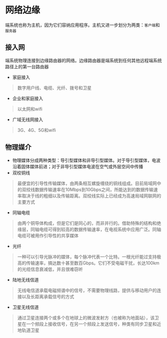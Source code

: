 # 网络边缘

端系统也称为主机，因为它们容纳应用程序。主机又进一步划分为两类：`客户端`和`服务器`

## 接入网

端系统物理连接到边缘路由器的网络。边缘路由器是端系统到任何其他远程端系统路径上的第一台路由器

- 家庭接入

> 数字用户线、电缆、光纤、拨号和卫星

- 企业和家庭接入

> 以太网和wifi

- 广域无线网接入

> 3G、4G、5G和wifi

## 物理媒介

- 物理媒体分成两种类型：导引型媒体和非导引型媒体。对于导引型媒体，电波沿着固体媒体前进；对于非导引型媒体电波在空气或外层空间中传播
- 双绞铜线

> 最便宜的引导性传输媒体，由两条相互螺旋缠绕的铜线组成。目前局域网中的双绞线数据传输速率在10Mbps到10Gbps之间，所能达到的数据传输速率取决于线的粗细以及传输距离。双绞线实际上已经成为高速局域网联网的主要方式

- 同轴电缆

> 由两个铜导体构成，但是它们是同心的，而非并行的。借助特殊的结构和绝缘层，同轴电缆可得到较高的数据传输速率，在电视系统中应用广泛。同轴电缆可被用作引导性的共享媒体

- 光纤

> 一种可以引导光脉冲的媒体，每个脉冲代表一个比特。一根光纤能过支持极高的传输速率，搞达数十甚至数百Gbps。它们不受电磁干扰，长达100km的光缆信息衰减低，并且很难窃听

- 陆地无线信道

> 无线电信道承载电磁频谱中的信号，不需要物理线路，提供与移动用户的连接以及长距离承载信号的方式

- 卫星无线信道

> 通过卫星连接两个或多个在地球上的微波发射方（也被称为地面站），该卫星在一个频段上接收信号，在另一个频段上发送信号，种类有同步卫星和近地轨道卫星
